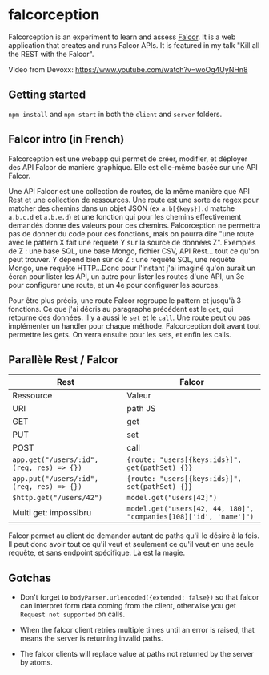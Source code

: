 # falcorception

Falcorception is an experiment to learn and assess
[Falcor](http://netflix.github.io/falcor/). It is a web application that creates
and runs Falcor APIs. It is featured in my talk "Kill all the REST with the
Falcor".

Video from Devoxx: https://www.youtube.com/watch?v=woOg4UyNHn8

## Getting started

`npm install` and `npm start` in both the `client` and `server` folders.

## Falcor intro (in French)

Falcorception est une webapp qui permet de créer, modifier, et déployer
des API Falcor de manière graphique. Elle est elle-même basée sur une API
Falcor.

Une API Falcor est une collection de routes, de la même manière que API
Rest et une collection de ressources. Une route est une sorte de regex
pour matcher des chemins dans un objet JSON (ex `a.b[{keys}].d` matche
`a.b.c.d` et `a.b.e.d`) et une fonction qui pour les chemins effectivement
demandés donne des valeurs pour ces chemins. Falcorception ne permettra
pas de donner du code pour ces fonctions, mais on pourra dire "une route
avec le pattern X fait une requête Y sur la source de données Z".
Exemples de Z : une base SQL, une base Mongo, fichier CSV, API Rest...
tout ce qu'on peut trouver. Y dépend bien sûr de Z : une requête SQL, une
requête Mongo, une requête HTTP...Donc pour l'instant j'ai imaginé qu'on
aurait un écran pour lister les API, un autre pour lister les routes d'une
API, un 3e pour configurer une route, et un 4e pour configurer les sources.

Pour être plus précis, une route Falcor regroupe le pattern et jusqu'à 3
fonctions. Ce que j'ai décris au paragraphe précédent est le `get`, qui
retourne des données. Il y a aussi le `set` et le `call`. Une route peut
ou pas implémenter un handler pour chaque méthode. Falcorception doit
avant tout permettre les gets. On verra ensuite pour les sets, et enfin
les calls.

## Parallèle Rest / Falcor

Rest | Falcor
-----|-------
Ressource | Valeur
URI | path JS
GET | get
PUT | set
POST | call
`app.get("/users/:id", (req, res) => {})` | `{route: "users[{keys:ids}]", get(pathSet) {}}`
`app.put("/users/:id", (req, res) => {})` | `{route: "users[{keys:ids}]", set(pathSet) {}}`
`$http.get("/users/42")` | `model.get("users[42]")`
Multi get: impossibru | `model.get("users[42, 44, 180]", "companies[108]['id', 'name']")`

Falcor permet au client de demander autant de paths qu'il le désire à
la fois. Il peut donc avoir tout ce qu'il veut et seulement ce qu'il veut
en une seule requête, et sans endpoint spécifique. Là est la magie.

## Gotchas

- Don't forget to `bodyParser.urlencoded({extended: false})` so that falcor
can interpret form data coming from the client, otherwise you get `Request
not supported` on calls.

- When the falcor client retries multiple times until an error is raised,
that means the server is returning invalid paths.

- The falcor clients will replace value at paths not returned by the
server by atoms.
